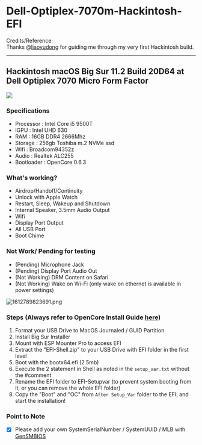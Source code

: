 # Dell-Optiplex-7070m-Hackintosh-EFI

Credits/Reference:  
Thanks @[liaoyudong](https://github.com/liaoyudong2/Dell-7070-mff-hackintosh) for guiding me through my very first Hackintosh build. 

---

## Hackintosh macOS Big Sur 11.2 Build 20D64 at Dell Optiplex 7070 Micro Form Factor

![](https://user-images.githubusercontent.com/69232468/107272303-77075d80-6a88-11eb-8260-4f8445f901d2.png)

### Specifications

*   Processor : Intel Core i5 9500T
*   IGPU : Intel UHD 630
*   RAM : 16GB DDR4 2666Mhz
*   Storage : 256gb Toshiba m.2 NVMe ssd
*   Wifi : Broadcom94352z
*   Audio : Realtek ALC255
*   Bootloader : OpenCore 0.6.3

### What's working?

*   Airdrop/Handoff/Continuity
*   Unlock with Apple Watch
*   Restart, Sleep, Wakeup and Shutdown
*   Internal Speaker, 3.5mm Audio Output
*   Wifi
*   Display Port Output
*   All USB Port
*   Boot Chime

### Not Work/ Pending for testing

*   (Pending) Microphone Jack
*   (Pending) Display Port Audio Out
*   (Not Working) DRM Content on Safari
*   (Not Working) Wake on Wi-Fi (only wake on ethernet is available in power settings)

![1612789823691.png](https://www.tonymacx86.com/attachments/1612789823691-png.508421/)

### Steps (Always refer to OpenCore Install Guide [here](https://dortania.github.io/OpenCore-Install-Guide/))

1.  Format your USB Drive to MacOS Journaled / GUID Partition
2.  Install Big Sur Installer
3.  Mount with ESP Mounter Pro to access EFI
4.  Extract the "EFI-Shell.zip" to your USB Drive with EFI folder in the first level
5.  Boot with the bootx64.efi (2.5mb)
6.  Execute the 2 statement in Shell as noted in the `setup_var.txt` without the #comment
7.  Rename the EFI folder to EFI-Setupvar (to prevent system booting from it, or you can remove the whole EFI folder)
8.  Copy the "Boot" and "OC" from `After Setup_Var` folder to the EFI, and start the installation!

### Point to Note

*   [x] Please add your own SystemSerialNumber / SystemUUID / MLB with [GenSMBIOS](https://github.com/corpnewt/GenSMBIOS)
